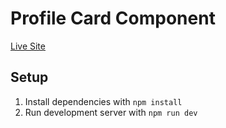 #  Profile Card Component 

[Live Site](https://ornate-zabaione-edb495.netlify.app/)

## Setup

1. Install dependencies with `npm install` 
2. Run development server with `npm run dev`
